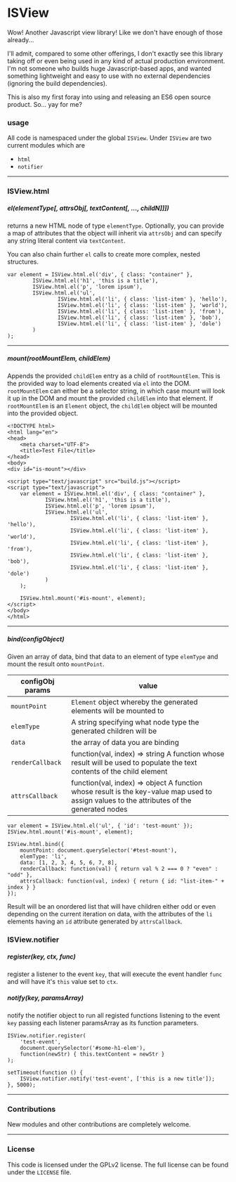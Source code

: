 # ISView

Wow! Another Javascript view library! Like we don't have enough of those already...

I'll admit, compared to some other offerings, I don't exactly see this library taking
off or even being used in any kind of actual production environment. I'm not someone
who builds huge Javascript-based apps, and wanted something lightweight and easy to
use with no external dependencies (ignoring the build dependencies).

This is also my first foray into using and releasing an ES6 open source product.
So... yay for me?

### usage

All code is namespaced under the global `ISView`. Under `ISView` are two
current modules which are

- `html`
- `notifier`

--------------------------------------------------------------------------------

### ISView.html

##### el(elementType[, attrsObj[, textContent[, ..., childN]]])

returns a new HTML node of type `elementType`. Optionally, you can provide a map
of attributes that the object will inherit via `attrsObj` and can specify any
string literal content via `textContent`.

You can also chain further `el` calls to create more complex, nested structures.

```
var element = ISView.html.el('div', { class: "container" },
        ISView.html.el('h1', 'this is a title'),
        ISView.html.el('p', 'lorem ipsum'),
        ISView.html.el('ul',
                ISView.html.el('li', { class: 'list-item' }, 'hello'),
                ISView.html.el('li', { class: 'list-item' }, 'world'),
                ISView.html.el('li', { class: 'list-item' }, 'from'),
                ISView.html.el('li', { class: 'list-item' }, 'bob'),
                ISView.html.el('li', { class: 'list-item' }, 'dole')
        )
);
```

--------------------------------------------------------------------------------

##### mount(rootMountElem, childElem)

Appends the provided `childElem` entry as a child of `rootMountElem`. This is
the provided way to load elements created via `el` into the DOM. `rootMountElem`
can either be a selector string, in which case mount will look it up in the
DOM and mount the provided `childElem` into that element. If `rootMountElem`
is an `Element` object, the `childElem` object will be mounted into the provided
object.

```
<!DOCTYPE html>
<html lang="en">
<head>
    <meta charset="UTF-8">
    <title>Test File</title>
</head>
<body>
<div id="is-mount"></div>

<script type="text/javascript" src="build.js"></script>
<script type="text/javascript">
    var element = ISView.html.el('div', { class: "container" },
            ISView.html.el('h1', 'this is a title'),
            ISView.html.el('p', 'lorem ipsum'),
            ISView.html.el('ul',
                    ISView.html.el('li', { class: 'list-item' }, 'hello'),
                    ISView.html.el('li', { class: 'list-item' }, 'world'),
                    ISView.html.el('li', { class: 'list-item' }, 'from'),
                    ISView.html.el('li', { class: 'list-item' }, 'bob'),
                    ISView.html.el('li', { class: 'list-item' }, 'dole')
            )
    );

    ISView.html.mount('#is-mount', element);
</script>
</body>
</html>
```

--------------------------------------------------------------------------------

##### bind(configObject)

Given an array of data, bind that data to an element of type `elemType` and mount
the result onto `mountPoint`.

| configObj params | value                                                                                                                                        |
|------------------|----------------------------------------------------------------------------------------------------------------------------------------------|
| `mountPoint`     | `Element` object whereby the generated elements will be mounted to                                                                           |
| `elemType`       | A string specifying what node type the generated children will be                                                                            |
| `data`           | the array of data you are binding                                                                                                            |
| `renderCallback` | function(val, index) => string  A function whose result will be used to populate  the text contents of the child element                     |
| `attrsCallback`  | function(val, index) => object  A function whose result is the key-value map used to assign values to the attributes of the  generated nodes |

```
var element = ISView.html.el('ul', { 'id': 'test-mount' });
ISView.html.mount('#is-mount', element);

ISView.html.bind({
    mountPoint: document.querySelector('#test-mount'),
    elemType: 'li',
    data: [1, 2, 3, 4, 5, 6, 7, 8],
    renderCallback: function(val) { return val % 2 === 0 ? "even" : "odd" },
    attrsCallback: function(val, index) { return { id: "list-item-" + index } }
});
```

Result will be an onordered list that will have children either odd or even depending
on the current iteration on data, with the attributes of the `li` elements having
an `id` attribute generated by `attrsCallback`.

### ISView.notifier

##### register(key, ctx, func)

register a listener to the event `key`, that will execute the event handler `func`
and will have it's `this` value set to `ctx`.

##### notify(key, paramsArray)

notify the notifier object to run all registed functions listening to the event `key`
passing each listener paramsArray as its function parameters.

```
ISView.notifier.register(
    'test-event',
    document.querySelector('#some-h1-elem'),
    function(newStr) { this.textContent = newStr }
);

setTimeout(function () {
    ISView.notifier.notify('test-event', ['this is a new title']);
}, 5000);
```

--------------------------------------------------------------------------------

### Contributions

New modules and other contributions are completely welcome.

--------------------------------------------------------------------------------

### License

This code is licensed under the GPLv2 license. The full license can be found
under the `LICENSE` file.